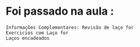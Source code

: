 # Foi passado na aula :
    Informações Complementares: Revisão de laço for
    Exercicios com Laço for
    Laços encadeados